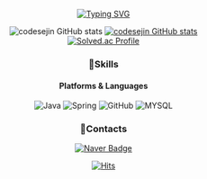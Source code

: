 <div align="center">
 
[![Typing SVG](https://readme-typing-svg.herokuapp.com?font=Oleo+Script&color=d73a7d&size=40&center=true&vCenter=true&width=404&height=53&lines=%E3%80%80%E3%80%80Hi+there%2C+I'm+Sejin.😋+%E3%80%80%E3%80%80)](https://github.com/codesejin)

![codesejin GitHub stats](https://github-readme-stats.vercel.app/api?username=codesejin&show_icons=true&theme=radical)
[![codesejin GitHub stats](https://github-readme-stats.vercel.app/api/top-langs/?username=codesejin&langs_count=10&layout=compact&theme=radical)](https://github.com/codesejinn)<br/>
[![Solved.ac Profile](http://mazassumnida.wtf/api/v2/generate_badge?boj=seijin0722)](https://solved.ac/seijin0722/)

### 💪Skills
#### Platforms & Languages
![Java](https://img.shields.io/badge/Java-007396.svg?&style=for-the-badge&logo=Java&logoColor=white)
![Spring](https://img.shields.io/badge/Spring-6DB33F.svg?&style=for-the-badge&logo=Spring&logoColor=white)
![GitHub](https://img.shields.io/badge/github-181717?style=for-the-badge&logo=github&logoColor=white)
![MYSQL](https://img.shields.io/badge/mysql-4479A1?style=for-the-badge&logo=mysql&logoColor=white)
### 📮Contacts

<!-- [![Tech Blog Badge](http://img.shields.io/badge/-Tech%20blog-black?style=flat-square&logo=github&link=https://velog.io/@codesejin/)](https://velog.io/@codesejin/)
-->
[![Naver Badge](https://img.shields.io/badge/Naver-03C75A?style=flat-square&logo=Naver&logoColor=white&link=mailto:seijin0722@naver.com)](mailto:seijin0722@naver.com)

 [![Hits](https://hits.seeyoufarm.com/api/count/incr/badge.svg?url=https%3A%2F%2Fgithub.com%2Fcodesejin%2Fhit-counter&count_bg=%23D83B7C&title_bg=%23151321&icon=&icon_color=%23E7E7E7&title=hits&edge_flat=false)](https://github.com/codesejin)
